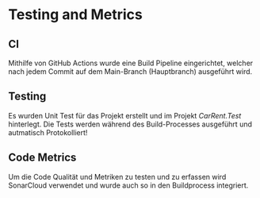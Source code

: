 Testing and Metrics
=========================

CI
---

Mithilfe von GitHub Actions wurde eine Build Pipeline eingerichtet, welcher nach jedem Commit auf dem Main-Branch (Hauptbranch) ausgeführt wird.

Testing
---

Es wurden Unit Test für das Projekt erstellt und im Projekt *CarRent.Test* hinterlegt. Die Tests werden während des Build-Processes ausgeführt und autmatisch Protokolliert!

Code Metrics
---

Um die Code Qualität und Metriken zu testen und zu erfassen wird SonarCloud verwendet und wurde auch so in den Buildprocess integriert.

